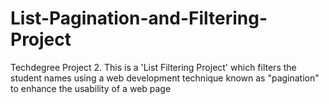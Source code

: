 # List-Pagination-and-Filtering-Project
Techdegree Project 2.
This is a 'List Filtering Project' which filters the student names using a web development technique known as "pagination" to enhance the usability of a web page
